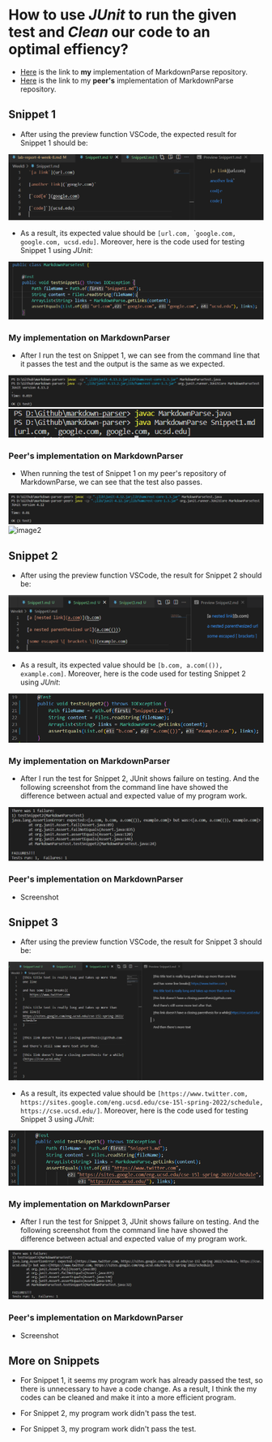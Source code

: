 # How to use *JUnit* to run the given test and *Clean* our code to an optimal effiency?

* [Here](https://github.com/ericsun153/markdown-parser) is the link to **my** implementation of MarkdownParse repository.
* [Here](https://github.com/MichaelYe48/markdown-parser) is the link to my **peer's** implementation of MarkdownParse repository.

## Snippet 1
* After using the preview function VSCode, the expected result for Snippet 1 should be:

![image1](Week8/1a.jpg)

* As a result, its expected value should be `[url.com, `\``google.com, google.com, ucsd.edu]`. Moreover, here is the code used for testing Snippet 1 using *JUnit*:

![image2](Week8/1test.png)

### My implementation on **MarkdownParser**
* After I run the test on Snippet 1, we can see from the command line that it passes the test and the output is the same as we expected.

![image2](Week8/1testsuc.jpg)
![image2](Week8/1output.jpg)

### Peer's implementation on **MarkdownParser**
* When running the test of Snippet 1 on my peer's repository of MarkdownParse, we can see that the test also passes.

![image2](Week8/1peerout.jpg)
![image2](Week8)

## Snippet 2

* After using the preview function VSCode, the result for Snippet 2 should be:

![image1](Week8/2a.jpg)

* As a result, its expected value should be `[b.com, a.com(()), example.com]`. Moreover, here is the code used for testing Snippet 2 using *JUnit*:

![image2](Week8/2test.jpg)

### My implementation on **MarkdownParser**
* After I run the test for Snippet 2, JUnit shows failure on testing. And the following screenshot from the command line have showed the difference between actual and expected value of my program work.

![image2](Week8/2output.jpg)

### Peer's implementation on **MarkdownParser**
* Screenshot

## Snippet 3

* After using the preview function VSCode, the result for Snippet 3 should be:

![image1](Week8/3a.jpg)

* As a result, its expected value should be `[https://www.twitter.com, https://sites.google.com/eng.ucsd.edu/cse-15l-spring-2022/schedule, https://cse.ucsd.edu/]`. Moreover, here is the code used for testing Snippet 3 using *JUnit*:

![image2](Week8/3test.jpg)

### My implementation on **MarkdownParser**
* After I run the test for Snippet 3, JUnit shows failure on testing. And the following screenshot from the command line have showed the difference between actual and expected value of my program work.

![image](Week8/3output.jpg)

### Peer's implementation on **MarkdownParser**
* Screenshot

## More on Snippets
* For Snippet 1, it seems my program work has already passed the test, so there is unnecessary to have a code change. As a result, I think the my codes can be cleaned and make it into a more efficient program.

* For Snippet 2, my program work didn't pass the test.

* For Snippet 3, my program work didn't pass the test.
